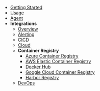 - [Getting Started](../../get-started/)
- [Usage](../../usage/)
- [Agent](../../agent/)
- **Integrations**
  - [Overview](../)
  - [Alerting](../alerting/)
  - [CICD](../cicd/)
  - [Cloud](../cloud/)
  - **Container Registry**
    - [Azure Container Registry](azure_acr#azure-container-registry)
    - [AWS Elastic Container Registry](aws_ecr#aws-elastic-container-registry)
    - [Docker Hub](docker_hub#docker-hub)
    - [Google Cloud Container Registry](gcp_gcr#google-cloud-container-registry)
    - [Harbor Registry](harbor#harbor-registry)
  - [DevOps](../devops/)